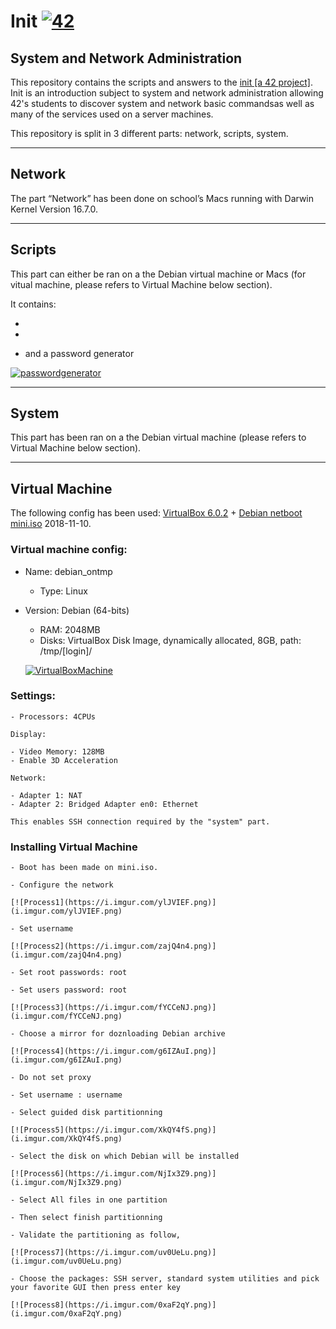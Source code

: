 # Init [![42](https://i.imgur.com/9NXfcit.jpg)](i.imgur.com/9NXfcit.jpg)

## System and Network Administration

This repository contains the scripts and answers to the <a href="https://cdn.intra.42.fr/pdf/pdf/886/fillit.en.pdf" target="_blank">init [a 42 project]</a>. Init is an introduction subject to system and network administration allowing 42's students to discover system and network basic commandsas well as many of the services used on a server machines.

This repository is split in 3 different parts: network, scripts, system.

---

## Network

The part “Network” has been done on school’s Macs running with Darwin Kernel Version 16.7.0.

---

## Scripts

This part can either be ran on a the Debian virtual machine or Macs (for vitual machine, please refers to Virtual Machine below section).

It contains:

- 

- 

- and a password generator

[![passwordgenerator](https://i.imgur.com/XVqLgKI.gif)](i.imgur.com/XVqLgKI.gif)

---

## System

This part has been ran on a the Debian virtual machine (please refers to Virtual Machine below section).

---

## Virtual Machine

The following config has been used: <a href="https://www.virtualbox.org/wiki/Downloads" target="_blank">VirtualBox 6.0.2</a> + <a href="http://ftp.nl.debian.org/debian/dists/stretch/main/installer-amd64/current/images/netboot/" target="_blank">Debian netboot mini.iso</a> 2018-11-10.

### Virtual machine config:

- Name: debian_ontmp
	- Type: Linux
- Version: Debian (64-bits)
	- RAM: 2048MB
	- Disks: VirtualBox Disk Image, dynamically allocated, 8GB, path: /tmp/[login]/

	[![VirtualBoxMachine](https://i.imgur.com/TbLbIvc.png)](i.imgur.com/TbLbIvc.png)

### Settings:

	- Processors: 4CPUs

	Display:

	- Video Memory: 128MB
	- Enable 3D Acceleration

	Network:

	- Adapter 1: NAT
	- Adapter 2: Bridged Adapter en0: Ethernet

	This enables SSH connection required by the "system" part.

### Installing Virtual Machine

	- Boot has been made on mini.iso.

	- Configure the network

	[![Process1](https://i.imgur.com/ylJVIEF.png)](i.imgur.com/ylJVIEF.png)

	- Set username

	[![Process2](https://i.imgur.com/zajQ4n4.png)](i.imgur.com/zajQ4n4.png)

	- Set root passwords: root

	- Set users password: root

	[![Process3](https://i.imgur.com/fYCCeNJ.png)](i.imgur.com/fYCCeNJ.png)

	- Choose a mirror for doznloading Debian archive

	[![Process4](https://i.imgur.com/g6IZAuI.png)](i.imgur.com/g6IZAuI.png)

	- Do not set proxy

	- Set username : username

	- Select guided disk partitionning

	[![Process5](https://i.imgur.com/XkQY4fS.png)](i.imgur.com/XkQY4fS.png)

	- Select the disk on which Debian will be installed

	[![Process6](https://i.imgur.com/NjIx3Z9.png)](i.imgur.com/NjIx3Z9.png)

	- Select All files in one partition

	- Then select finish partitionning

	- Validate the partitioning as follow,

	[![Process7](https://i.imgur.com/uv0UeLu.png)](i.imgur.com/uv0UeLu.png)

	- Choose the packages: SSH server, standard system utilities and pick your favorite GUI then press enter key

	[![Process8](https://i.imgur.com/0xaF2qY.png)](i.imgur.com/0xaF2qY.png)


